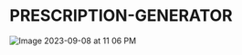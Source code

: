 # PRESCRIPTION-GENERATOR

![Image 2023-09-08 at 11 06 PM](https://github.com/TaranPannu/PRESCRIPTION-GENERATOR/assets/99615766/7f29cff8-dfc1-4475-8753-3879e05ceeca)
